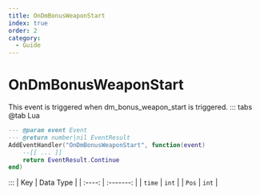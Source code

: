 ```yaml
---
title: OnDmBonusWeaponStart
index: true
order: 2
category:
  - Guide
---
```


# OnDmBonusWeaponStart
This event is triggered when dm_bonus_weapon_start is triggered.
::: tabs
@tab Lua
```lua
--- @param event Event
--- @return number|nil EventResult
AddEventHandler("OnDmBonusWeaponStart", function(event)
    --[[ ... ]]
    return EventResult.Continue
end)
```

:::
|   Key  | Data Type |
| :----: | :-------: |
| `time` |   `int`   |
|  `Pos` |   `int`   |